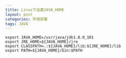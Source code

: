 ```yaml
---
title: Linux下设置JAVA_HOME
layout: post
categories: 环境部署
tags: JAVA
---
```


	export JAVA_HOME=/usr/java/jdk1.8.0_101
	export JRE_HOME=${JAVA_HOME}/jre 
	export CLASSPATH=.:${JAVA_HOME}/lib:${JRE_HOME}/lib 
	export PATH=${JAVA_HOME}/bin:$PATH

